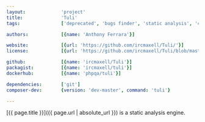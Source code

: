 ```yaml
---
layout:             'project'
title:              'Tuli'
tags:               ['deprecated', 'bugs finder', 'static analysis', 'cli'] 

authors:            [{name: 'Anthony Ferrara'}]

website:            [{url: 'https://github.com/ircmaxell/Tuli/'}]
license:            [{url: 'https://github.com/ircmaxell/Tuli/blob/master/LICENSE', label: 'MIT License'}]

github:             [{name: 'ircmaxell/Tuli'}]
packagist:          [{name: 'ircmaxell/tuli'}]          
dockerhub:          [{name: 'phpqa/tuli'}]     

dependencies:       ['git'] 
composer-dev:       {version: 'dev-master', command: 'tuli'}

---
```


[{{ page.title }}]({{ page.url | absolute_url }}) is a static analysis engine.

<!--more--> 
